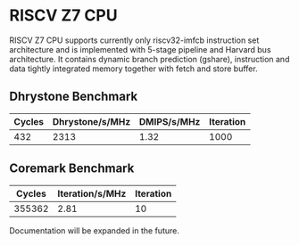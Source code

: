 # RISCV Z7 CPU #

RISCV Z7 CPU supports currently only riscv32-imfcb instruction set architecture and is implemented with 5-stage pipeline and Harvard bus architecture. It contains dynamic branch prediction (gshare), instruction and data tightly integrated memory together with fetch and store buffer.

## Dhrystone Benchmark ##
| Cycles | Dhrystone/s/MHz | DMIPS/s/MHz | Iteration |
| ------ | --------------- | ----------- | --------- |
|    432 |            2313 |        1.32 |      1000 |

## Coremark Benchmark ##
| Cycles | Iteration/s/MHz | Iteration |
| ------ | --------------- | --------- |
| 355362 |            2.81 |        10 |

Documentation will be expanded in the future.
